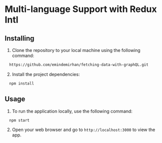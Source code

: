 # Multi-language Support with Redux Intl

## Installing

1. Clone the repository to your local machine using the following command:

```bash
  https://github.com/emindemirhan/fetching-data-with-graphQL.git
```

2. Install the project dependencies:

```bash
  npm install
```

## Usage

1. To run the application locally, use the following command:

```bash
  npm start
```

2. Open your web browser and go to `http://localhost:3000` to view the app.
